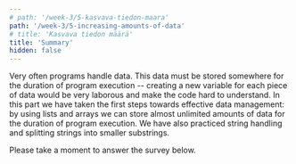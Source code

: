```yaml
---
# path: '/week-3/5-kasvava-tiedon-maara'
path: '/week-3/5-increasing-amounts-of-data'
# title: 'Kasvava tiedon määrä'
title: 'Summary'
hidden: false
---
```


Very often programs handle data. This data must be stored somewhere for the duration of program execution -- creating a new variable for each piece of data would be very laborous and make the code hard to understand.
In this part we have taken the first steps towards effective data management: by using lists and arrays we can store almost unlimited amounts of data for the duration of program execution.
We have also practiced string handling and splitting strings into smaller substrings.


Please take a moment to answer the survey below.


<quiz id="d1fdec6b-ee56-5f60-87e0-835f9f92b2ce"></quiz>
